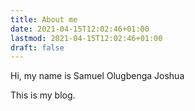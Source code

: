 ```yaml
---
title: About me
date: 2021-04-15T12:02:46+01:00
lastmod: 2021-04-15T12:02:46+01:00
draft: false
---
```




Hi, my name is Samuel Olugbenga Joshua

This is my blog.

<!--more-->

